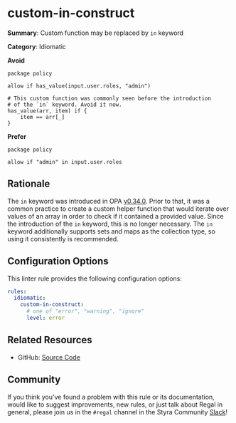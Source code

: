 # custom-in-construct

**Summary**: Custom function may be replaced by `in` keyword

**Category**: Idiomatic

**Avoid**
```rego
package policy

allow if has_value(input.user.roles, "admin")

# This custom function was commonly seen before the introduction
# of the `in` keyword. Avoid it now.
has_value(arr, item) if {
    item == arr[_]
}
```

**Prefer**
```rego
package policy

allow if "admin" in input.user.roles
```

## Rationale

The `in` keyword was introduced in OPA [v0.34.0](https://github.com/open-policy-agent/opa/releases/tag/v0.34.0).
Prior to that, it was a common practice to create a custom helper function that would iterate over values of an array in
order to check if it contained a provided value. Since the introduction of the `in` keyword, this is no longer
necessary. The `in` keyword additionally supports sets and maps as the collection type, so using it consistently is
recommended.

## Configuration Options

This linter rule provides the following configuration options:

```yaml
rules:
  idiomatic:
    custom-in-construct:
      # one of "error", "warning", "ignore"
      level: error
```

## Related Resources

- GitHub: [Source Code](https://github.com/StyraInc/regal/blob/main/bundle/regal/rules/idiomatic/custom-in-construct/custom_in_construct.rego)

## Community

If you think you've found a problem with this rule or its documentation, would like to suggest improvements, new rules,
or just talk about Regal in general, please join us in the `#regal` channel in the Styra Community
[Slack](https://communityinviter.com/apps/styracommunity/signup)!

